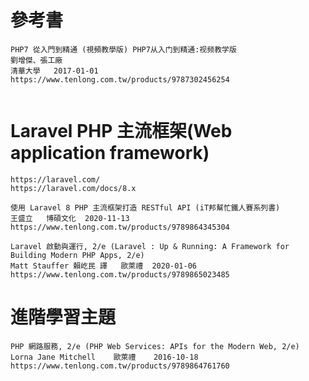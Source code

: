 # 參考書
```
PHP7 從入門到精通 (視頻教學版) PHP7从入门到精通:视频教学版
劉增傑、張工廠
清華大學   2017-01-01
https://www.tenlong.com.tw/products/9787302456254
```

```

```
# Laravel PHP 主流框架(Web application framework)
```
https://laravel.com/
https://laravel.com/docs/8.x
```
```
使用 Laravel 8 PHP 主流框架打造 RESTful API (iT邦幫忙鐵人賽系列書)
王盛立   博碩文化  2020-11-13
https://www.tenlong.com.tw/products/9789864345304
```

```
Laravel 啟動與運行, 2/e (Laravel : Up & Running: A Framework for Building Modern PHP Apps, 2/e)
Matt Stauffer 賴屹民 譯   歐萊禮  2020-01-06
https://www.tenlong.com.tw/products/9789865023485
```

# 進階學習主題
```
PHP 網路服務, 2/e (PHP Web Services: APIs for the Modern Web, 2/e)
Lorna Jane Mitchell    歐萊禮    2016-10-18
https://www.tenlong.com.tw/products/9789864761760
```
```

```
